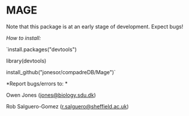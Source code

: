 MAGE
==========

Note that this package is at an early stage of development. 
Expect bugs!

*How to install:*

`install.packages("devtools")

library(devtools)

install_github("jonesor/compadreDB/Mage")`


*Report bugs/errors to: *

Owen Jones (jones@biology.sdu.dk)

Rob Salguero-Gomez (r.salguero@sheffield.ac.uk)